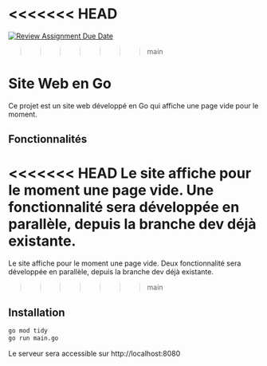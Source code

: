 <<<<<<< HEAD
=======
[![Review Assignment Due Date](https://classroom.github.com/assets/deadline-readme-button-22041afd0340ce965d47ae6ef1cefeee28c7c493a6346c4f15d667ab976d596c.svg)](https://classroom.github.com/a/Kqm1gA2H)
>>>>>>> main
# Site Web en Go

Ce projet est un site web développé en Go qui affiche une page vide pour le moment. 

## Fonctionnalités

<<<<<<< HEAD
Le site affiche pour le moment une page vide. Une fonctionnalité sera développée en parallèle, depuis la branche dev déjà existante.
=======
Le site affiche pour le moment une page vide. Deux fonctionnalité sera développée en parallèle, depuis la branche dev déjà existante.
>>>>>>> main

## Installation

```bash
go mod tidy
go run main.go
```

Le serveur sera accessible sur http://localhost:8080
